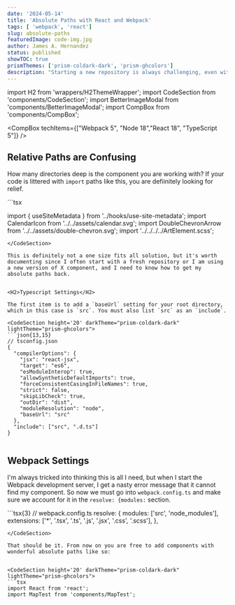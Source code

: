 ```yaml
---
date: '2024-05-14'
title: 'Absolute Paths with React and Webpack'
tags: [ 'webpack', 'react']
slug: absolute-paths
featuredImage: code-img.jpg
author: James A. Hernandez
status: published
showTOC: true
prismThemes: ['prism-coldark-dark', 'prism-ghcolors']
description: "Starting a new repository is always challenging, even with templates. If you are working with Webpack and Typescript, here's how you can clearly establish absolute paths."
---
```


import H2 from 'wrappers/H2ThemeWrapper';
import CodeSection from 'components/CodeSection';
import BetterImageModal from 'components/BetterImageModal';
import CompBox from 'components/CompBox';


<CompBox techItems={["Webpack 5", "Node 18","React 18", "TypeScript 5"]} />

<H2>Relative Paths are Confusing</H2>

How many directories deep is the component you are working with? If your code is littered with `import` paths like this, you are defiinitely looking for relief.

<CodeSection height='20' darkTheme="prism-coldark-dark" lightTheme="prism-ghcolors">
```tsx

import { useSiteMetadata } from '../hooks/use-site-metadata';
import CalendarIcon from '../../assets/calendar.svg';
import DoubleChevronArrow from '../../assets/double-chevron.svg';
import '../../../../ArtElement.scss';


```
</CodeSection>

This is definitely not a one size fits all solution, but it's worth documenting since I often start with a fresh repository or I am using a new version of X component, and I need to know how to get my absolute paths back.


<H2>Typescript Settings</H2>

The first item is to add a `baseUrl` setting for your root directory, which in this case is `src`. You must also list `src` as an `include`.

<CodeSection height='20' darkTheme="prism-coldark-dark" lightTheme="prism-ghcolors">
```json{13,15}
// tsconfig.json
{
  "compilerOptions": {
    "jsx": "react-jsx",
    "target": "es6",
    "esModuleInterop": true,
    "allowSyntheticDefaultImports": true,
    "forceConsistentCasingInFileNames": true,
    "strict": false,
    "skipLibCheck": true,
    "outDir": "dist",
    "moduleResolution": "node",
    "baseUrl": "src"
  },
  "include": ["src", ".d.ts"]
}


```
</CodeSection>




<H2>Webpack Settings</H2>

I'm always tricked into thinking this is all I need, but when I start the Webpack development server, I get a nasty error message that it cannot find my component. So now we must go into `webpack.config.ts` and make sure we account for it in the `resolve: {modules:` section.

<CodeSection height='20' darkTheme="prism-coldark-dark" lightTheme="prism-ghcolors">
```tsx{3}
// webpack.config.ts
  resolve: {
    modules: ['src', 'node_modules'],
    extensions: ['*', '.tsx', '.ts', '.js', '.jsx', '.css', '.scss'],
  },

```
</CodeSection>

That should be it. From now on you are free to add components with wonderful absolute paths like so:


<CodeSection height='20' darkTheme="prism-coldark-dark" lightTheme="prism-ghcolors">
```tsx
import React from 'react';
import MapTest from 'components/MapTest';


```
</CodeSection>

